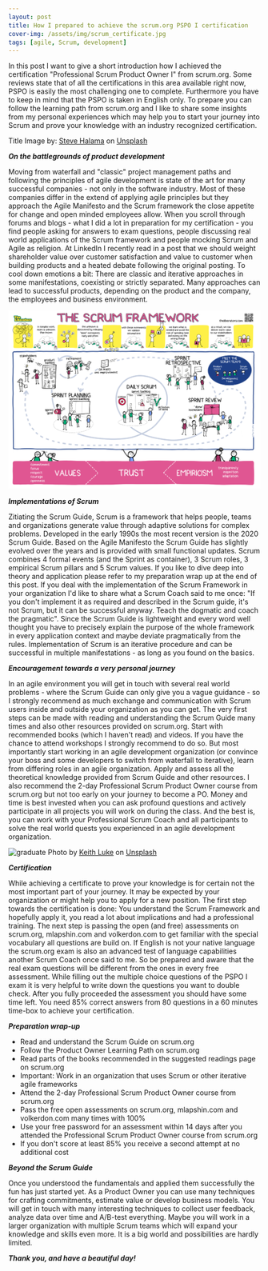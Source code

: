 ```yaml
---
layout: post
title: How I prepared to achieve the scrum.org PSPO I certification
cover-img: /assets/img/scrum_certificate.jpg
tags: [agile, Scrum, development]
---
```


In this post I want to give a short introduction how I achieved the certification "Professional Scrum Product Owner I" from scrum.org. Some reviews state that of all the certifications in this area available right now, PSPO is easily the most challenging one to complete. Furthermore you have to keep in mind that the PSPO is taken in English only. To prepare you can follow the learning path from scrum.org and I like to share some insights from my personal experiences which may help you to start your journey into Scrum and prove your knowledge with an industry recognized certification.

Title Image by: <span><a href="https://unsplash.com/@steve3p_0?utm_source=unsplash&amp;utm_medium=referral&amp;utm_content=creditCopyText">Steve Halama</a> on <a href="https://unsplash.com/s/photos/mauna-kea?utm_source=unsplash&amp;utm_medium=referral&amp;utm_content=creditCopyText">Unsplash</a></span>


***On the battlegrounds of product development***

Moving from waterfall and "classic" project management paths and following the principles of agile development is state of the art for many successful companies - not only in the software industry. Most of these companies differ in the extend of applying agile principles but they approach the Agile Manifesto and the Scrum framework the close appetite for change and open minded employees allow. When you scroll through forums and blogs - what I did a lot in preparation for my certification - you find people asking for answers to exam questions, people discussing real world applications of the Scrum framework and people mocking Scrum and Agile as religion. At LinkedIn I recently read in a post that we should weight shareholder value over customer satisfaction and value to customer when building products and a heated debate following the original posting. 
To cool down emotions a bit: There are classic and iterative approaches in some manifestations, coexisting or strictly separated. Many approaches can lead to successful products, depending on the product and the company, the employees and business environment. 

![scrum](/assets/img/liberators_scrum.png) 

***Implementations of Scrum***

Zitiating the Scrum Guide, Scrum is a framework that helps people, teams and organizations generate value through adaptive solutions for complex problems. Developed in the early 1990s the most recent version is the 2020 Scrum Guide. Based on the Agile Manifesto the Scrum Guide has slightly evolved over the years and is provided with small functional updates. Scrum combines 4 formal events (and the Sprint as container), 3 Scrum roles, 3 empirical Scrum pillars and 5 Scrum values. If you like to dive deep into theory and application please refer to my preparation wrap up at the end of this post. 
If you deal with the implementation of the Scrum Framework in your organization I'd like to share what a Scrum Coach said to me once: "If you don't implement it as required and described in the Scrum guide, it's not Scrum, but it can be successful anyway. Teach the dogmatic and coach the pragmatic". Since the Scrum Guide is lightweight and every word well thought you have to precisely explain the purpose of the whole framework in every application context and maybe deviate pragmatically from the rules. Implementation of Scrum is an iterative procedure and can be successful in multiple manifestations - as long as you found on the basics. 

***Encouragement towards a very personal journey***

In an agile environment you will get in touch with several real world problems - where the Scrum Guide can only give you a vague guidance - so I strongly recommend as much exchange and communication with Scrum users inside and outside your organization as you can get. The very first steps can be made with reading and understanding the Scrum Guide many times and also other resources provided on scrum.org. Start with recommended books (which I haven't read) and videos. If you have the chance to attend workshops I strongly recommend to do so. But most importantly start working in an agile development organization (or convince your boss and some developers to switch from waterfall to iterative), learn from differing roles in an agile organization. Apply and assess all the theoretical knowledge provided from Scrum Guide and other resources. I also recommend the 2-day Professional Scrum Product Owner course from scrum.org but not too early on your journey to become a PO. Money and time is best invested when you can ask profound questions and actively participate in all projects you will work on during the class. And the best is, you can work with your Professional Scrum Coach and all participants to solve the real world quests you experienced in an agile development organization. 

![graduate](/assets/img/graduation.jpg) 
<span>Photo by <a href="https://unsplash.com/@lukephotography?utm_source=unsplash&amp;utm_medium=referral&amp;utm_content=creditCopyText">Keith Luke</a> on <a href="https://unsplash.com/s/photos/graduation?utm_source=unsplash&amp;utm_medium=referral&amp;utm_content=creditCopyText">Unsplash</a></span>

***Certification***

While achieving a certificate to prove your knowledge is for certain not the most important part of your journey. It may be expected by your organization or might help you to apply for a new position. The first step towards the certification is done: You understand the Scrum Framework and hopefully apply it, you read a lot about implications and had a professional training. The next step is passing the open (and free) assessments on scrum.org, mlapshin.com and volkerdon.com to get familiar with the special vocabulary all questions are build on. If English is not your native language the scrum.org exam is also an advanced test of language capabilities another Scrum Coach once said to me. So be prepared and aware that the real exam questions will be different from the ones in every free assessment. While filling out the multiple choice questions of the PSPO I exam it is very helpful to write down the questions you want to double check. After you fully proceeded the assessment you should have some time left. You need 85% correct answers from 80 questions in a 60 minutes time-box to achieve your certification.

***Preparation wrap-up***

- Read and understand the Scrum Guide on scrum.org  
- Follow the Product Owner Learning Path on scrum.org  
- Read parts of the books recommended in the suggested readings page on scrum.org  
- Important: Work in an organization that uses Scrum or other iterative agile frameworks  
- Attend the 2-day Professional Scrum Product Owner course from scrum.org  
- Pass the free open assessments on scrum.org, mlapshin.com and volkerdon.com many times with 100%  
- Use your free password for an assessment within 14 days after you attended the Professional Scrum Product Owner course from scrum.org  
- If you don't score at least 85% you receive a second attempt at no additional cost  


***Beyond the Scrum Guide***

Once you understood the fundamentals and applied them successfully the fun has just started yet. As a Product Owner you can use many techniques for crafting commitments, estimate value or develop business models. You will get in touch with many interesting techniques to collect user feedback, analyze data over time and A/B-test everything. Maybe you will work in a larger organization with multiple Scrum teams which will expand your knowledge and skills even more. It is a big world and possibilities are hardly limited.

***Thank you, and have a beautiful day!***

